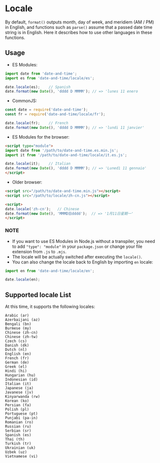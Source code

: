 # Locale

By default, `format()` outputs month, day of week, and meridiem (AM / PM) in English, and functions such as `parse()` assume that a passed date time string is in English. Here it describes how to use other languages in these functions.

## Usage

- ES Modules:

```javascript
import date from 'date-and-time';
import es from 'date-and-time/locale/es';

date.locale(es);    // Spanish
date.format(new Date(), 'dddd D MMMM'); // => 'lunes 11 enero
```

- CommonJS:

```javascript
const date = require('date-and-time');
const fr = require('date-and-time/locale/fr');

date.locale(fr);    // French
date.format(new Date(), 'dddd D MMMM'); // => 'lundi 11 janvier'
```

- ES Modules for the browser:

```html
<script type="module">
import date from '/path/to/date-and-time.es.min.js';
import it from '/path/to/date-and-time/locale/it.es.js';

date.locale(it);    // Italian
date.format(new Date(), 'dddd D MMMM'); // => 'Lunedì 11 gennaio'
</script>
```

- Older browser:

```html
<script src="/path/to/date-and-time.min.js"></script>
<script src="/path/to/locale/zh-cn.js"></script>

<script>
date.locale('zh-cn');   // Chinese
date.format(new Date(), 'MMMD日dddd');  // => '1月11日星期一'
</script>
```

### NOTE

- If you want to use ES Modules in Node.js without a transpiler, you need to add `"type": "module"` in your `package.json` or change your file extension from `.js` to `.mjs`.
- The locale will be actually switched after executing the `locale()`.
- You can also change the locale back to English by importing `en` locale:

```javascript
import en from 'date-and-time/locale/en';

date.locale(en);
```

## Supported locale List

At this time, it supports the following locales:

```text
Arabic (ar)
Azerbaijani (az)
Bengali (bn)
Burmese (my)
Chinese (zh-cn)
Chinese (zh-tw)
Czech (cs)
Danish (dk)
Dutch (nl)
English (en)
French (fr)
German (de)
Greek (el)
Hindi (hi)
Hungarian (hu)
Indonesian (id)
Italian (it)
Japanese (ja)
Javanese (jv)
Kinyarwanda (rw)
Korean (ko)
Persian (fa)
Polish (pl)
Portuguese (pt)
Punjabi (pa-in)
Romanian (ro)
Russian (ru)
Serbian (sr)
Spanish (es)
Thai (th)
Turkish (tr)
Ukrainian (uk)
Uzbek (uz)
Vietnamese (vi)
```
